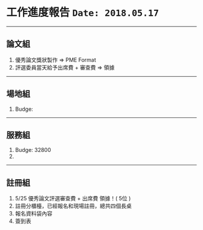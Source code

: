 # 工作進度報告 `Date: 2018.05.17`

---

## 論文組
1. 優秀論文獎狀製作 => PME Format
2. 評選委員當天給予出席費 + 審查費 => 領據


---

## 場地組
1. Budge:

---

## 服務組
1. Budge: 32800
2.

---

## 註冊組
1. 5/25 優秀論文評選審查費 + 出席費 領據！( 5位 )
2. 註冊分櫃檯，已經報名和現場註冊，總共四個長桌
3. 報名資料袋內容
4. 簽到表

